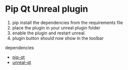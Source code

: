 # Pip Qt Unreal plugin
1. pip install the dependencies from the requirements file
2. place the plugin in your unreal plugin folder
3. enable the plugin and restart unreal.
4. plugin button should now show in the toolbar

dependencies
- [pip-qt](https://github.com/hannesdelbeke/pip-qt)
- [unreal-qt](https://github.com/hannesdelbeke/unreal-qt)
